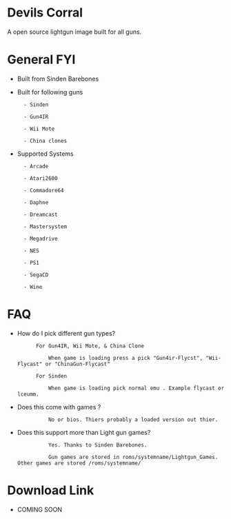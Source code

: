 # Devils Corral

A open source lightgun image built for all guns.

# General FYI

- Built from Sinden Barebones

- Built for following guns

        - Sinden
    
        - Gun4IR
    
        - Wii Mote
    
        - China clones
    
    
- Supported Systems
   
        - Arcade
    
        - Atari2600
    
        - Commadore64
    
        - Daphne

        - Dreamcast
    
        - Mastersystem
    
        - Megadrive
    
        - NES
    
        - PS1
    
        - SegaCD
    
        - Wine 
       
# FAQ

- How do I pick different gun types?
    
            For Gun4IR, Wii Mote, & China Clone
    
                When game is loading press a pick "Gun4ir-Flycst", "Wii-Flycast" or "ChinaGun-Flycast"
            
            For Sinden
            
                When game is loading pick normal emu . Example flycast or lceumm. 
                
- Does this come with games ?
            
                No or bios. Thiers probably a loaded version out thier.
                
- Does this support more than Light gun games? 
            
                Yes. Thanks to Sinden Barebones. 
                
                Gun games are stored in roms/systemname/Lightgun_Games. Other games are stored /roms/systemname/
                
                
# Download Link

- COMING SOON 


                
            
            
           
